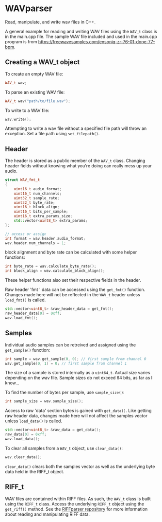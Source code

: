 # WAVparser

Read, manipulate, and write wav files in C++.

A general example for reading and writing WAV files using the `WAV_t` class is in the main.cpp file. The sample WAV file included and used in the main.cpp program is from https://freewavesamples.com/ensoniq-zr-76-01-dope-77-bpm.

## Creating a WAV_t object

To create an empty WAV file:

```cpp
WAV_t wav;
```

To parse an existing WAV file:

```cpp
WAV_t wav("path/to/file.wav");
```

To write to a WAV file:

```cpp
wav.write();
```

Attempting to write a wav file without a specified file path will throw an exception. Set a file path using `set_filepath()`.

## Header

The header is stored as a public member of the `WAV_t` class. Changing header fields without knowing what you're doing can really mess up your audio.

```cpp
struct WAV_fmt_t
{
    uint16_t audio_format;
    uint16_t num_channels;
    uint32_t sample_rate;
    uint32_t byte_rate;
    uint16_t block_align;
    uint16_t bits_per_sample;
    uint16_t extra_params_size;
    std::vector<uint8_t> extra_params;
};

// access or assign
int format = wav.header.audio_format;
wav.header.num_channels = 1;
```

block alignment and byte rate can be calculated with some helper functions:

```cpp
int byte_rate = wav.calculate_byte_rate();
int block_align = wav.calculate_block_align();
```

These helper functions also set their respective fields in the header.

Raw header 'fmt ' data can be accessed using the `get_fmt()` function. Changes made here will not be reflected in the `WAV_t` header unless `load_fmt()` is called.

```cpp
std::vector<uint8_t> &raw_header_data = get_fmt();
raw_header_data[0] = 0xff;
wav.load_fmt();
```

## Samples

Individual audio samples can be retreived and assigned using the `get_sample()` function:

```cpp
int sample = wav.get_sample(0, 0); // first sample from channel 0
wav.get_sample(0, 1) = 0; // first sample from channel 1
```

The size of a sample is stored internally as a `uint64_t`. Actual size varies depending on the wav file. Sample sizes do not exceed 64 bits, as far as I know...

To find the number of bytes per sample, use `sample_size()`:

```cpp
int sample_size = wav.sample_size();
```

Access to raw 'data' section bytes is gained with `get_data()`. Like getting raw header data, changes made here will not affect the samples vector unless `load_data()` is called.

```cpp
std::vector<uint8_t> &raw_data = get_data();
raw_data[0] = 0xff;
wav.load_data();
```

To clear all samples from a `WAV_t` object, use `clear_data()`:

```cpp
wav.clear_data();
```

`clear_data()` clears both the samples vector as well as the underlying byte data held in the RIFF_t object.

## RIFF_t

WAV files are contained within RIFF files. As such, the `WAV_t` class is built using the `RIFF_t` class. Access the underlying `RIFF_t` object using the `get_riff()` method. See the
[RIFFparser repository](https://github.com/rami-hansen/RIFFparser)
for more information about reading and manipulating RIFF data.

